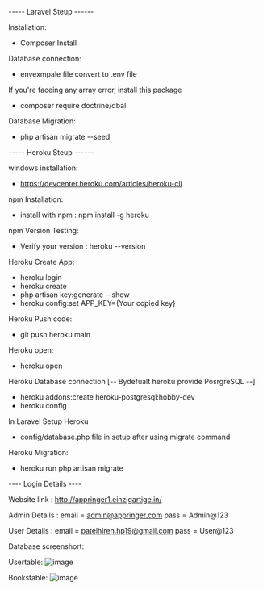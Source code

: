 
----- Laravel Steup ------

Installation: 
- Composer Install

Database connection:
- envexmpale file convert to .env file

If you're faceing any array error, install this package
- composer require doctrine/dbal

Database Migration:
- php artisan migrate --seed


----- Heroku Steup ------

windows installation: 
- https://devcenter.heroku.com/articles/heroku-cli

npm Installation:
- install with npm : npm install -g heroku

npm Version Testing:
- Verify your version : heroku --version

Heroku Create App:
- heroku login
- heroku create
- php artisan key:generate --show
- heroku config:set APP_KEY={Your copied key}

Heroku Push code:
- git push heroku main

Heroku open:
- heroku open

Heroku Database connection [-- Bydefualt heroku provide PosrgreSQL --]
- heroku addons:create heroku-postgresql:hobby-dev
- heroku config

In Laravel Setup Heroku
- config/database.php file in setup after using migrate command

Heroku Migration:
- heroku run php artisan migrate




---- Login Details ----

Website link : http://appringer1.einzigartige.in/

Admin Details : 
email = admin@appringer.com
pass  = Admin@123

User Details : 
email = patelhiren.hp19@gmail.com
pass  = User@123

Database screenshort: 

Usertable: 
![image](https://user-images.githubusercontent.com/47753427/163674049-b316dc39-b0c5-498e-b433-ca1aff71a5d8.png)

Bookstable:
![image](https://user-images.githubusercontent.com/47753427/163674080-566117ed-fdb5-4ab5-94ad-c84d13fcace4.png)
